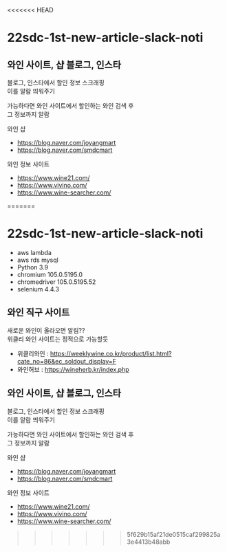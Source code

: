 <<<<<<< HEAD
# 22sdc-1st-new-article-slack-noti

## 와인 사이트, 샵 블로그, 인스타 

블로그, 인스타에서 할인 정보 스크래핑  
이를 알람 띄워주기  

가능하다면 와인 사이트에서 할인하는 와인 검색 후  
그 정보까지 알람

와인 샵
- https://blog.naver.com/joyangmart
- https://blog.naver.com/smdcmart  

와인 정보 사이트  
- https://www.wine21.com/
- https://www.vivino.com/
- https://www.wine-searcher.com/

=======
# 22sdc-1st-new-article-slack-noti
- aws lambda
- aws rds mysql
- Python 3.9
- chromium 105.0.5195.0
- chromedriver 105.0.5195.52
- selenium 4.4.3

## 와인 직구 사이트
새로운 와인이 올라오면 알림??  
위클리 와인 사이트는 정적으로 가능할듯
- 위클리와인 : https://weeklywine.co.kr/product/list.html?cate_no=86&ec_soldout_display=F
- 와인허브 : https://wineherb.kr/index.php
## 와인 사이트, 샵 블로그, 인스타 

블로그, 인스타에서 할인 정보 스크래핑  
이를 알람 띄워주기  

가능하다면 와인 사이트에서 할인하는 와인 검색 후  
그 정보까지 알람

와인 샵
- https://blog.naver.com/joyangmart
- https://blog.naver.com/smdcmart  

와인 정보 사이트  
- https://www.wine21.com/
- https://www.vivino.com/
- https://www.wine-searcher.com/

>>>>>>> 5f629b15af21de0515caf299825a3e4413b48abb
